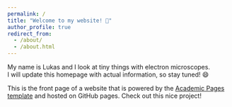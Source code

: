 ```yaml
---
permalink: /
title: "Welcome to my website! 👋"
author_profile: true
redirect_from: 
  - /about/
  - /about.html
---
```


My name is Lukas and I look at tiny things with electron microscopes.  
I will update this homepage with actual information, so stay tuned! 😄


This is the front page of a website that is powered by the [Academic Pages template](https://github.com/academicpages/academicpages.github.io) and hosted on GitHub pages. Check out this nice project!
